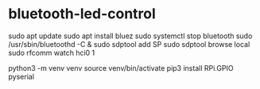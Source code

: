 # bluetooth-led-control

sudo apt update
sudo apt install bluez
sudo systemctl stop bluetooth
sudo /usr/sbin/bluetoothd -C &
sudo sdptool add SP
sudo sdptool browse local
sudo rfcomm watch hci0 1

python3 -m venv venv
source venv/bin/activate
pip3 install RPi.GPIO pyserial
